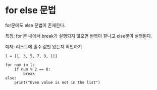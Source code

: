 # for else 문법
for문에도 else 문법이 존재한다.

특징: for 문 내에서 break가 실행되지 않으면 반복이 끝나고 else문이 실행된다. 

예제:
리스트에 홀수 값만 있는지 확인하기
```
l = [1, 3, 5, 7, 9, 11]

for num in l:
    if num % 2 == 0:
        break
else:
    print("Even value is not in the list")
```
